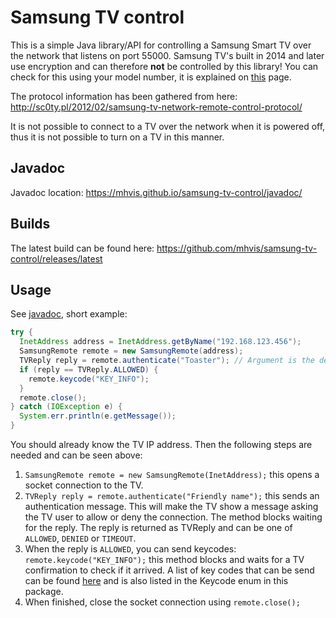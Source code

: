 # Samsung TV control

This is a simple Java library/API for controlling a Samsung Smart TV over the network that listens on port 55000.
Samsung TV's built in 2014 and later use encryption and can therefore **not** be controlled by this library! You can check for this using your model number, it is explained on [this](http://www.samsung.com/uk/support/skp/faq/1052003) page.

The protocol information has been gathered from here: http://sc0ty.pl/2012/02/samsung-tv-network-remote-control-protocol/

It is not possible to connect to a TV over the network when it is powered off, thus it is not possible to turn on a TV in this manner.

## Javadoc

Javadoc location: https://mhvis.github.io/samsung-tv-control/javadoc/

## Builds

The latest build can be found here: https://github.com/mhvis/samsung-tv-control/releases/latest

## Usage

See [javadoc](https://mhvis.github.io/samsung-tv-control/javadoc/), short example:

```java
try {
  InetAddress address = InetAddress.getByName("192.168.123.456");
  SamsungRemote remote = new SamsungRemote(address);
  TVReply reply = remote.authenticate("Toaster"); // Argument is the device name (displayed on television).
  if (reply == TVReply.ALLOWED) {
    remote.keycode("KEY_INFO");
  }
  remote.close();
} catch (IOException e) {
  System.err.println(e.getMessage());
}
```

You should already know the TV IP address. Then the following steps are needed and can be seen above:

1. `SamsungRemote remote = new SamsungRemote(InetAddress);` this opens a socket connection to the TV.
2. `TVReply reply = remote.authenticate("Friendly name");` this sends an authentication message. This will make the TV show a message asking the TV user to allow or deny the connection. The method blocks waiting for the reply. The reply is returned as TVReply and can be one of `ALLOWED`, `DENIED` or `TIMEOUT`.
3. When the reply is `ALLOWED`, you can send keycodes: `remote.keycode("KEY_INFO");` this method blocks and waits for a TV confirmation to check if it arrived. A list of key codes that can be send can be found [here](https://github.com/openremote/Documentation/wiki/Samsung-Smart-TV) and is also listed in the Keycode enum in this package.
4. When finished, close the socket connection using `remote.close();`

